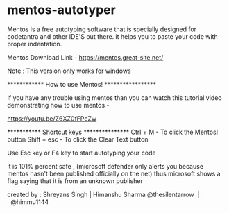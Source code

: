 # mentos-autotyper

Mentos is a free autotyping software that is specially designed for codetantra and other IDE'S out there. it helps you to paste your code with proper indentation.

Mentos Download Link - https://mentos.great-site.net/

Note : This version only works for windows

************ How to use Mentos! *****************

If you have any trouble using mentos than you can watch this tutorial video demonstrating how to use mentos -

https://youtu.be/Z6XZ0fFPcZw

<!-- BEGIN YOUTUBE-CARDS -->
<!-- END YOUTUBE-CARDS -->

*********** Shortcut keys ***************
Ctrl + M  -  To click the Mentos! button 
Shift + esc - To click the Clear Text button

Use Esc key or F4 key to start autotyping your code

it is 101% percent safe , (microsoft defender only alerts you because mentos hasn't been published officially on the net) thus microsoft shows a flag saying that it is from an unknown publisher 

created by :
Shreyans Singh    |  Himanshu Sharma
@thesilentarrow  |  @himmu1144
